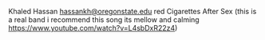Khaled Hassan
hassankh@oregonstate.edu
red
Cigarettes After Sex (this is a real band i recommend this song its mellow and calming https://www.youtube.com/watch?v=L4sbDxR22z4)

